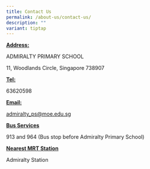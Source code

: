 ```yaml
---
title: Contact Us
permalink: /about-us/contact-us/
description: ""
variant: tiptap
---
```

<p><strong><u>Address:</u></strong>
</p>
<p>ADMIRALTY PRIMARY SCHOOL</p>
<p>11, Woodlands Circle, Singapore 738907</p>
<p></p>
<p><strong><u>Tel:</u></strong>
</p>
<p>63620598</p>
<p></p>
<p><strong><u>Email:</u></strong>
</p>
<p><a href="mailto:admiralty_ps@moe.edu.sg" rel="noopener noreferrer nofollow" target="_blank">admiralty_ps@moe.edu.sg</a>
</p>
<p></p>
<p><strong><u>Bus Services</u></strong>
</p>
<p>913 and 964 (Bus stop before Admiralty Primary School)</p>
<p></p>
<p><strong><u>Nearest MRT Station</u></strong>
</p>
<p>Admiralty Station</p>